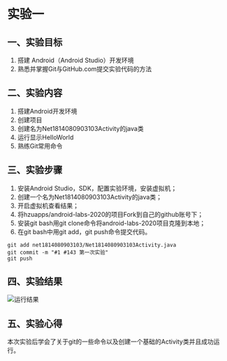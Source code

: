 # 实验一
## 一、实验目标 #

1. 搭建 Android（Android Studio）开发环境
2. 熟悉并掌握Git与GitHub.com提交实验代码的方法

## 二、实验内容 #

1. 搭建Android开发环境
2. 创建项目
3. 创建名为Net1814080903103Activity的java类
4. 运行显示HelloWorld
5. 熟练Git常用命令

## 三、实验步骤 #

1. 安装Android Studio，SDK，配置实验环境，安装虚拟机；
2. 创建一个名为Net1814080903103Activity的java类；
3. 开启虚拟机查看结果；
4. 将hzuapps/android-labs-2020的项目Fork到自己的github账号下；
5. 安装git bash用git clone命令将android-labs-2020项目克隆到本地；
6. 在git bash中用git add，git push命令提交代码。
```shell
git add net1814080903103/Net1814080903103Activity.java
git commit -m "#1 #143 第一次实验"
git push 
```

## 四、实验结果 #

![运行结果](https://github.com/1814080903103/android-labs-2020/blob/master/students/net1814080903103/lab1.png)

## 五、实验心得 #
本次实验后学会了关于git的一些命令以及创建一个基础的Activity类并且成功运行。

